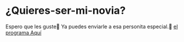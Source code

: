 # ¿Quieres-ser-mi-novia?
Espero que les guste💞
Ya puedes enviarle a esa personita especial.💌
[el programa Aquí](https://quieres-ser-mi-novia.netlify.app)